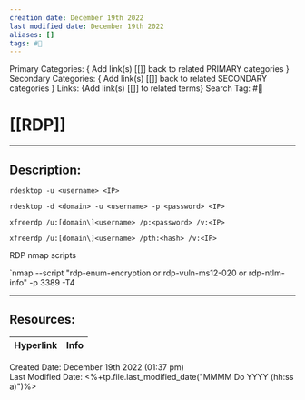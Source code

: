 ```yaml
---
creation date: December 19th 2022
last modified date: December 19th 2022
aliases: []
tags: #📕
---
```


Primary Categories: { Add link(s) [[]] back to related PRIMARY categories }
Secondary Categories:  { Add link(s) [[]] back to related SECONDARY categories }
Links: {Add link(s) [[]] to related terms}
Search Tag: #📕  

# [[RDP]]  
___

## Description:  

```
rdesktop -u <username> <IP>

rdesktop -d <domain> -u <username> -p <password> <IP>

xfreerdp /u:[domain\]<username> /p:<password> /v:<IP>

xfreerdp /u:[domain\]<username> /pth:<hash> /v:<IP>

```
RDP nmap scripts

`nmap --script "rdp-enum-encryption or rdp-vuln-ms12-020 or rdp-ntlm-info" -p 3389 -T4 <IP>


___

## Resources:

| Hyperlink | Info |
| --------- | ---- |


Created Date: December 19th 2022 (01:37 pm)  
Last Modified Date: <%+tp.file.last_modified_date("MMMM Do YYYY (hh:ss a)")%>
